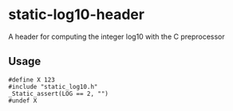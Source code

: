 # static-log10-header
A header for computing the integer log10 with the C preprocessor

## Usage
```
#define X 123
#include "static_log10.h"
_Static_assert(LOG == 2, "")
#undef X
```
